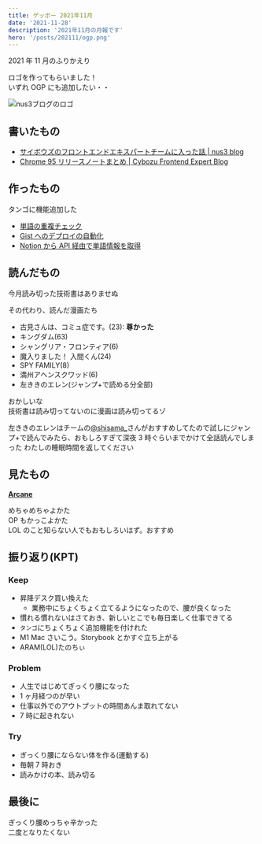 ```yaml
---
title: ゲッポー 2021年11月
date: '2021-11-28'
description: '2021年11月の月報です'
hero: '/posts/202111/ogp.png'
---
```


2021 年 11 月のふりかえり

ロゴを作ってもらいました！  
いずれ OGP にも追加したい・・

![nus3ブログのロゴ](/posts/202111/logo.png)

## 書いたもの

- [サイボウズのフロントエンドエキスパートチームに入った話 | nus3 blog](https://nus3.com/fee-team/)
- [Chrome 95 リリースノートまとめ | Cybozu Frontend Expert Blog](https://cybozu.github.io/frontend-expert/posts/release-chrome-95)

## 作ったもの

タンゴに機能追加した

- [単語の重複チェック](https://github.com/nus3/word-quiz/pull/14)
- [Gist へのデプロイの自動化](https://github.com/nus3/word-quiz/pull/15)
- [Notion から API 経由で単語情報を取得](https://github.com/nus3/word-quiz/pull/20)

## 読んだもの

今月読み切った技術書はありませぬ

その代わり、読んだ漫画たち

- 古見さんは、コミュ症です。(23): **尊かった**
- キングダム(63)
- シャングリア・フロンティア(6)
- 魔入りました！ 入間くん(24)
- SPY FAMILY(8)
- 満州アヘンスクワッド(6)
- 左ききのエレン(ジャンプ+で読める分全部)

おかしいな  
技術書は読み切ってないのに漫画は読み切ってるゾ

左ききのエレンはチームの[@shisama\_](https://twitter.com/shisama_)さんがおすすめしてたので試しにジャンプ+で読んでみたら、おもしろすぎて深夜 3 時ぐらいまでかけて全話読んでしまった  
わたしの睡眠時間を返してください

## 見たもの

**[Arcane](https://arcane.com/ja-jp/)**

めちゃめちゃよかた  
OP もかっこよかた  
LOL のこと知らない人でもおもしろいはず。おすすめ

## 振り返り(KPT)

### Keep

- 昇降デスク買い換えた
  - 業務中にちょくちょく立てるようになったので、腰が良くなった
- 慣れる慣れないはさておき、新しいとこでも毎日楽しく仕事できてる
- `タンゴ`にちょくちょく追加機能を付けれた
- M1 Mac さいこう。Storybook とかすぐ立ち上がる
- ARAM(LOL)たのちぃ

### Problem

- 人生ではじめてぎっくり腰になった
- 1 ヶ月経つのが早い
- 仕事以外でのアウトプットの時間あんま取れてない
- 7 時に起きれない

### Try

- ぎっくり腰にならない体を作る(運動する)
- 毎朝 7 時おき
- 読みかけの本、読み切る

## 最後に

ぎっくり腰めっちゃ辛かった  
二度となりたくない
